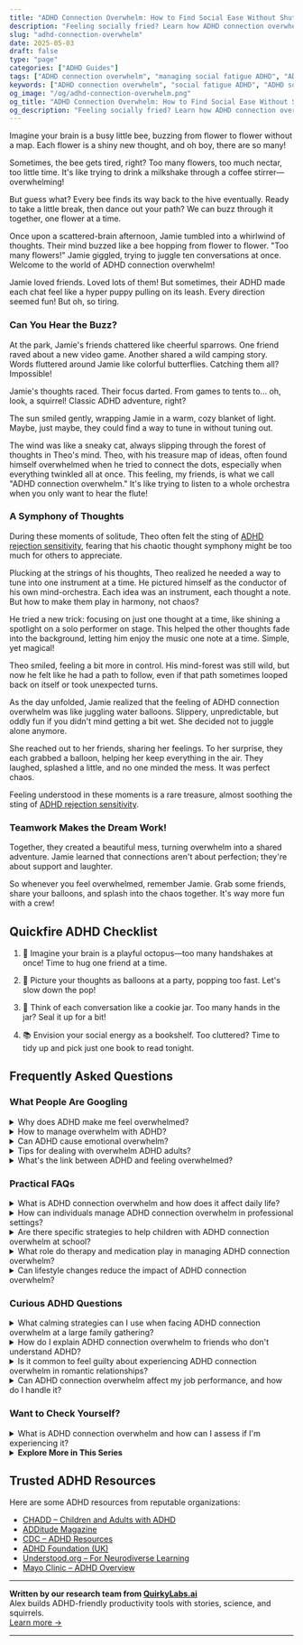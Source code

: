 ```yaml
---
title: "ADHD Connection Overwhelm: How to Find Social Ease Without Shutting Down"
description: "Feeling socially fried? Learn how ADHD connection overwhelm impacts your relationships and get playful, proven ways to recharge without guilt."
slug: "adhd-connection-overwhelm"
date: 2025-05-03
draft: false
type: "page"
categories: ["ADHD Guides"]
tags: ["ADHD connection overwhelm", "managing social fatigue ADHD", "ADHD social burnout", "coping with ADHD overstimulation", "ADHD friendship challenges", "ADHD social interaction tips", "navigating ADHD relationships"]
keywords: ["ADHD connection overwhelm", "social fatigue ADHD", "ADHD social burnout", "ADHD overstimulation", "ADHD social interaction", "ADHD relationship struggles", "how to manage ADHD social overwhelm"]
og_image: "/og/adhd-connection-overwhelm.png"
og_title: "ADHD Connection Overwhelm: How to Find Social Ease Without Shutting Down"
og_description: "Feeling socially fried? Learn how ADHD connection overwhelm impacts your relationships and get playful, proven ways to recharge without guilt."
---
```



Imagine your brain is a busy little bee, buzzing from flower to flower without a map. Each flower is a shiny new thought, and oh boy, there are so many!

Sometimes, the bee gets tired, right? Too many flowers, too much nectar, too little time. It's like trying to drink a milkshake through a coffee stirrer—overwhelming!

But guess what? Every bee finds its way back to the hive eventually. Ready to take a little break, then dance out your path? We can buzz through it together, one flower at a time.

Once upon a scattered-brain afternoon, Jamie tumbled into a whirlwind of thoughts. Their mind buzzed like a bee hopping from flower to flower. "Too many flowers!" Jamie giggled, trying to juggle ten conversations at once. Welcome to the world of ADHD connection overwhelm!

Jamie loved friends. Loved lots of them! But sometimes, their ADHD made each chat feel like a hyper puppy pulling on its leash. Every direction seemed fun! But oh, so tiring.

### Can You Hear the Buzz?

At the park, Jamie's friends chattered like cheerful sparrows. One friend raved about a new video game. Another shared a wild camping story. Words fluttered around Jamie like colorful butterflies. Catching them all? Impossible!

Jamie's thoughts raced. Their focus darted. From games to tents to... oh, look, a squirrel! Classic ADHD adventure, right?

The sun smiled gently, wrapping Jamie in a warm, cozy blanket of light. Maybe, just maybe, they could find a way to tune in without tuning out.

The wind was like a sneaky cat, always slipping through the forest of thoughts in Theo's mind. Theo, with his treasure map of ideas, often found himself overwhelmed when he tried to connect the dots, especially when everything twinkled all at once. This feeling, my friends, is what we call "ADHD connection overwhelm." It's like trying to listen to a whole orchestra when you only want to hear the flute!

### A Symphony of Thoughts

During these moments of solitude, Theo often felt the sting of [ADHD rejection sensitivity](/pages/adhd-rejection-sensitivity/), fearing that his chaotic thought symphony might be too much for others to appreciate.

Plucking at the strings of his thoughts, Theo realized he needed a way to tune into one instrument at a time. He pictured himself as the conductor of his own mind-orchestra. Each idea was an instrument, each thought a note. But how to make them play in harmony, not chaos?

He tried a new trick: focusing on just one thought at a time, like shining a spotlight on a solo performer on stage. This helped the other thoughts fade into the background, letting him enjoy the music one note at a time. Simple, yet magical!

Theo smiled, feeling a bit more in control. His mind-forest was still wild, but now he felt like he had a path to follow, even if that path sometimes looped back on itself or took unexpected turns.

As the day unfolded, Jamie realized that the feeling of ADHD connection overwhelm was like juggling water balloons. Slippery, unpredictable, but oddly fun if you didn't mind getting a bit wet. She decided not to juggle alone anymore. 

She reached out to her friends, sharing her feelings. To her surprise, they each grabbed a balloon, helping her keep everything in the air. They laughed, splashed a little, and no one minded the mess. It was perfect chaos.

Feeling understood in these moments is a rare treasure, almost soothing the sting of [ADHD rejection sensitivity](/pages/adhd-rejection-sensitivity/).

### Teamwork Makes the Dream Work!

Together, they created a beautiful mess, turning overwhelm into a shared adventure. Jamie learned that connections aren't about perfection; they're about support and laughter.

So whenever you feel overwhelmed, remember Jamie. Grab some friends, share your balloons, and splash into the chaos together. It's way more fun with a crew!

## Quickfire ADHD Checklist

1. 🐙 Imagine your brain is a playful octopus—too many handshakes at once! Time to hug one friend at a time.

2. 🎈 Picture your thoughts as balloons at a party, popping too fast. Let's slow down the pop!

3. 🍪 Think of each conversation like a cookie jar. Too many hands in the jar? Seal it up for a bit!

4. 📚 Envision your social energy as a bookshelf. Too cluttered? Time to tidy up and pick just one book to read tonight.

## Frequently Asked Questions



### What People Are Googling

<details><summary>Why does ADHD make me feel overwhelmed?</summary><p>Feeling overwhelmed is quite common when you're dealing with ADHD, and it's completely understandable given how your brain is wired. ADHD can make it challenging to filter out distractions, prioritize tasks, and manage your time effectively, which often leads to that swamped feeling. It’s like having a browser with too many tabs open at once — everything seems equally urgent and important, making it hard to focus on one thing at a time. Remember, it's okay to feel this way, and there are strategies and tools that can help make things a bit easier for you.</p></details>
<details><summary>How to manage overwhelm with ADHD?</summary><p>Feeling overwhelmed is quite common when you're juggling ADHD, so first off, know you're not alone in this. A good starting point is to break tasks into smaller, manageable pieces. This can make things seem less daunting and help you focus on one step at a time. Also, don’t forget to incorporate regular breaks using a method like the Pomodoro Technique, which entails working in short bursts and then taking a brief rest. This can help prevent burnout and keep your mind fresh. Lastly, remember, it’s perfectly okay to ask for help or use tools like planners or apps designed for ADHD to keep you organized and on track.</p></details>
<details><summary>Can ADHD cause emotional overwhelm?</summary><p>Absolutely, it's quite common for individuals with ADHD to experience emotional overwhelm. The brains of those with ADHD can sometimes have a harder time managing emotions due to differences in regulation and processing. This can make feelings seem more intense or harder to control. Remember, it’s perfectly okay to acknowledge these feelings, and seeking strategies to manage them can really help in finding your emotional balance.</p></details>
<details><summary>Tips for dealing with overwhelm ADHD adults?</summary><p>Absolutely, handling overwhelm can definitely be a challenge, but there are some cozy, manageable strategies you can try! Start by breaking tasks into smaller, more digestible pieces; it can make things feel less daunting. Setting timers for short work bursts, followed by little breaks, can also help maintain focus without getting burnt out. Lastly, don’t forget to lean on tools like planners or apps designed for ADHD minds—they can be a real comfort in keeping the chaos at bay. Remember, you’re doing just fine, take it one step at a time!</p></details>
<details><summary>What's the link between ADHD and feeling overwhelmed?</summary><p>Absolutely, it's quite common for individuals with ADHD to feel overwhelmed, and there's a genuine reason behind this. ADHD affects the brain's executive functions, including organizing, prioritizing, and regulating emotions, which can make managing daily tasks and responsibilities feel more daunting. Additionally, sensory overload can occur if too much is happening at once, as the brain may struggle to filter out irrelevant stimuli. Remember, feeling overwhelmed is a normal part of ADHD, and recognizing this can be the first step towards finding strategies that work for you to ease that feeling.</p></details>



### Practical FAQs

<details><summary>What is ADHD connection overwhelm and how does it affect daily life?</summary><p>ADHD connection overwhelm can feel like being swamped by a wave when all you wanted was to dip your toes in the water. It's that sense of being emotionally or mentally flooded by social interactions, even if they’re positive. This happens because folks with ADHD often process sensory and emotional input in high volumes, and this can lead to feeling overwhelmed or exhausted after socializing. In daily life, this might mean needing more downtime to recharge, or feeling unusually tired after meetings or social gatherings, but remember, it's perfectly okay to take the space you need to find your calm.</p></details>
<details><summary>How can individuals manage ADHD connection overwhelm in professional settings?</summary><p>Managing ADHD connection overwhelm in professional settings can feel daunting, but small, thoughtful strategies can make a big difference. Start by setting clear boundaries around your time and communication; it’s okay to let colleagues know when you're available and when you need focus time. Break tasks into smaller, manageable chunks and schedule regular short breaks to clear your head. Remember, using tools like written agendas or reminder apps can help keep interactions focused and productive, allowing you to engage more confidently and calmly.</p></details>
<details><summary>Are there specific strategies to help children with ADHD connection overwhelm at school?</summary><p>Absolutely, there are several gentle and effective strategies to help children with ADHD manage feelings of overwhelm at school. Creating a quiet, cozy corner where they can take a break and reset can be incredibly helpful. Visual schedules or planners can also reduce anxiety by making the day’s expectations clear and predictable. Additionally, regular check-ins with a trusted teacher or counselor can provide a reassuring touchpoint, ensuring they feel supported and understood throughout their school day.</p></details>
<details><summary>What role do therapy and medication play in managing ADHD connection overwhelm?</summary><p>Absolutely, managing connection overwhelm can be quite a challenge with ADHD, and both therapy and medication can play supportive roles in helping you navigate these waters. Therapy, especially cognitive behavioral therapy, can provide you with personalized strategies and tools to manage overwhelming feelings, helping you improve your social interactions and emotional connections. Medication, on the other hand, can help by reducing the core symptoms of ADHD, such as distractibility and impulsivity, making it easier for you to engage calmly and more effectively in relationships. Together, they can offer a comprehensive approach to managing your social interactions more smoothly and feeling more at ease in connecting with others.</p></details>
<details><summary>Can lifestyle changes reduce the impact of ADHD connection overwhelm?</summary><p>Absolutely, making thoughtful lifestyle adjustments can certainly help soothe the feeling of overwhelm that often accompanies ADHD. By establishing routines and organizing your environment, you can create a more predictable and calming atmosphere that may reduce sensory overload and improve focus. Incorporating regular breaks, mindful activities, or gentle exercise into your daily life can also help manage stress and enhance your overall well-being. Remember, the key is to find what uniquely works for you and brings a sense of tranquility to your day.</p></details>



### Curious ADHD Questions

<details><summary>What calming strategies can I use when facing ADHD connection overwhelm at a large family gathering?</summary><p>Absolutely, family gatherings can sometimes feel a bit overwhelming, can't they? One soothing strategy is to find a quiet corner or step outside for a few minutes to breathe deeply and reset. It’s also helpful to have a small, comforting object in your pocket—like a smooth stone or a fidget toy—to subtly engage your hands and help ground your thoughts. Remember, it’s perfectly okay to take these little breaks to manage the stimulation and reconnect with yourself amidst the hustle and bustle.</p></details>
<details><summary>How do I explain ADHD connection overwhelm to friends who don't understand ADHD?</summary><p>Absolutely, explaining ADHD connection overwhelm to friends can feel daunting, but it's wonderful that you're looking to share your experiences with them! You might start by describing it as feeling like every phone, app, and person is vying for your attention simultaneously, making it tough to prioritize or feel grounded. Explain that your brain handles stimuli and connections differently, leading to times when you might need a break to recharge, even if you truly enjoy their company. Reassuring them that this doesn't change how much you value their friendship can help them understand and support your needs better.</p></details>
<details><summary>Is it common to feel guilty about experiencing ADHD connection overwhelm in romantic relationships?</summary><p>Absolutely, feeling guilty about experiencing connection overwhelm in romantic relationships is quite common among those with ADHD. It's important to remember that ADHD can affect your emotional regulation and tolerance for social interaction, making it perfectly understandable to feel overwhelmed at times. You're not alone in this, and it doesn't make you any less capable of love or commitment. Recognizing and communicating your feelings can actually strengthen your relationship, as it invites honesty and understanding between partners.</p></details>
<details><summary>Can ADHD connection overwhelm affect my job performance, and how do I handle it?</summary><p>Absolutely, connection overwhelm can indeed influence your job performance, and it's completely understandable to feel that way. When your brain is juggling multiple interactions or tasks, it can lead to feeling scattered or burnt out. A good strategy to manage this is to allow yourself short, regular breaks to recharge. Also, consider organizing your interactions and tasks in a way that feels more manageable, perhaps by using tools like to-do lists or setting boundaries around your availability. These small adjustments can really help in maintaining your focus and energy at work.</p></details>



### Want to Check Yourself?

<details><summary>What is ADHD connection overwhelm and how can I assess if I'm experiencing it?</summary><p>ADHD connection overwhelm happens when the intense desire for social interactions and deep connections, a common trait in many individuals with ADHD, becomes too much, leading to feelings of being overwhelmed or burnt out. It's like craving a cozy, warm room but suddenly finding the heat too much to handle. To assess if you're experiencing it, reflect on whether social interactions leave you feeling unusually drained or anxious, or if the thought of engaging feels heavy rather than exciting. Tuning into your emotional responses after social activities can be a great barometer for understanding your limits.</p></details>

<script type="application/ld+json">
{
  "@context": "https://schema.org",
  "@type": "FAQPage",
  "mainEntity": [
    {
      "@type": "Question",
      "name": "Why does ADHD make me feel overwhelmed?",
      "acceptedAnswer": {
        "@type": "Answer",
        "text": "Feeling overwhelmed is quite common when you're dealing with ADHD, and it's completely understandable given how your brain is wired. ADHD can make it challenging to filter out distractions, prioritize tasks, and manage your time effectively, which often leads to that swamped feeling. It\u2019s like having a browser with too many tabs open at once \u2014 everything seems equally urgent and important, making it hard to focus on one thing at a time. Remember, it's okay to feel this way, and there are strategies and tools that can help make things a bit easier for you."
      }
    },
    {
      "@type": "Question",
      "name": "How to manage overwhelm with ADHD?",
      "acceptedAnswer": {
        "@type": "Answer",
        "text": "Feeling overwhelmed is quite common when you're juggling ADHD, so first off, know you're not alone in this. A good starting point is to break tasks into smaller, manageable pieces. This can make things seem less daunting and help you focus on one step at a time. Also, don\u2019t forget to incorporate regular breaks using a method like the Pomodoro Technique, which entails working in short bursts and then taking a brief rest. This can help prevent burnout and keep your mind fresh. Lastly, remember, it\u2019s perfectly okay to ask for help or use tools like planners or apps designed for ADHD to keep you organized and on track."
      }
    },
    {
      "@type": "Question",
      "name": "Can ADHD cause emotional overwhelm?",
      "acceptedAnswer": {
        "@type": "Answer",
        "text": "Absolutely, it's quite common for individuals with ADHD to experience emotional overwhelm. The brains of those with ADHD can sometimes have a harder time managing emotions due to differences in regulation and processing. This can make feelings seem more intense or harder to control. Remember, it\u2019s perfectly okay to acknowledge these feelings, and seeking strategies to manage them can really help in finding your emotional balance."
      }
    },
    {
      "@type": "Question",
      "name": "Tips for dealing with overwhelm ADHD adults?",
      "acceptedAnswer": {
        "@type": "Answer",
        "text": "Absolutely, handling overwhelm can definitely be a challenge, but there are some cozy, manageable strategies you can try! Start by breaking tasks into smaller, more digestible pieces; it can make things feel less daunting. Setting timers for short work bursts, followed by little breaks, can also help maintain focus without getting burnt out. Lastly, don\u2019t forget to lean on tools like planners or apps designed for ADHD minds\u2014they can be a real comfort in keeping the chaos at bay. Remember, you\u2019re doing just fine, take it one step at a time!"
      }
    },
    {
      "@type": "Question",
      "name": "What's the link between ADHD and feeling overwhelmed?",
      "acceptedAnswer": {
        "@type": "Answer",
        "text": "Absolutely, it's quite common for individuals with ADHD to feel overwhelmed, and there's a genuine reason behind this. ADHD affects the brain's executive functions, including organizing, prioritizing, and regulating emotions, which can make managing daily tasks and responsibilities feel more daunting. Additionally, sensory overload can occur if too much is happening at once, as the brain may struggle to filter out irrelevant stimuli. Remember, feeling overwhelmed is a normal part of ADHD, and recognizing this can be the first step towards finding strategies that work for you to ease that feeling."
      }
    }
  ]
}
</script>
<script type="application/ld+json">
{
  "@context": "https://schema.org",
  "@type": "Article",
  "author": {
    "@type": "Person",
    "name": "QuirkyLabs",
    "url": "https://quirkylabs.ai/about"
  },
  "headline": "\"Beat ADHD Connection Overwhelm \u2013 Find Joy & Ease Today!\"",
  "mainEntityOfPage": "https://blog.quirkylabs.ai/pages/adhd-connection-overwhelm/",
  "datePublished": "2025-05-03"
}
</script>
<script type="application/ld+json">
{
  "@context": "https://schema.org",
  "@type": "BreadcrumbList",
  "itemListElement": [
    {
      "@type": "ListItem",
      "position": 1,
      "name": "Home",
      "item": "https://quirkylabs.ai/"
    },
    {
      "@type": "ListItem",
      "position": 2,
      "name": "Blog",
      "item": "https://blog.quirkylabs.ai/"
    },
    {
      "@type": "ListItem",
      "position": 3,
      "name": "\"Beat ADHD Connection Overwhelm \u2013 Find Joy & Ease Today!\"",
      "item": "https://blog.quirkylabs.ai/pages/adhd-connection-overwhelm/"
    }
  ]
}
</script>

<details>
<summary><strong>Explore More in This Series</strong></summary>

- [Adhd Cant Explain Yourself](/pages/adhd-cant-explain-yourself/)
- [Adhd Too Weird To Be Loved](/pages/adhd-too-weird-to-be-loved/)
- [Adhd Constant Overthinking](/pages/adhd-constant-overthinking/)
- [Adhd Longing For Understanding](/pages/adhd-longing-for-understanding/)
- [Adhd Lonely Despite Being Social](/pages/adhd-lonely-despite-being-social/)
- [Adhd Hiding True Self](/pages/adhd-hiding-true-self/)
- [Adhd Fear Of Being Too Much](/pages/adhd-fear-of-being-too-much/)
- [Adhd Social Anxiety Layer](/pages/adhd-social-anxiety-layer/)
</details>



## Trusted ADHD Resources

Here are some ADHD resources from reputable organizations:

- [CHADD – Children and Adults with ADHD](https://chadd.org)
- [ADDitude Magazine](https://www.additudemag.com)
- [CDC – ADHD Resources](https://www.cdc.gov/ncbddd/adhd)
- [ADHD Foundation (UK)](https://www.adhdfoundation.org.uk)
- [Understood.org – For Neurodiverse Learning](https://www.understood.org)
- [Mayo Clinic – ADHD Overview](https://www.mayoclinic.org/diseases-conditions/adhd)


---

**Written by our research team from [QuirkyLabs.ai](https://quirkylabs.ai)**  
Alex builds ADHD-friendly productivity tools with stories, science, and squirrels.  
[Learn more →](https://quirkylabs.ai)

---